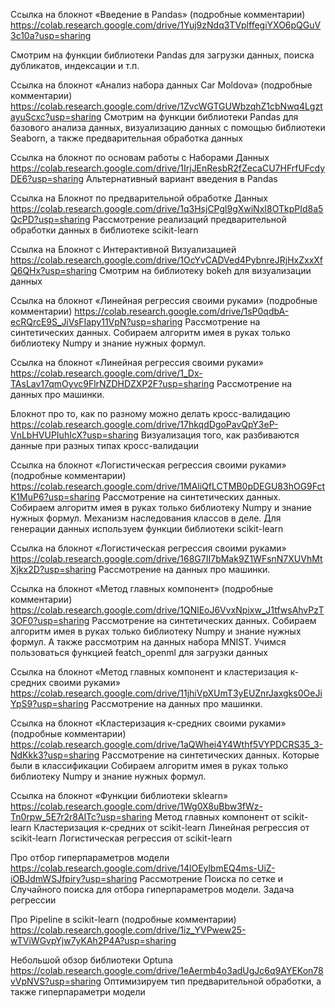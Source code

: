 Ссылка на блокнот «Введение в Pandas» (подробные комментарии) 
https://colab.research.google.com/drive/1Yuj9zNdq3TVplffegiYXO6pQGuV3c10a?usp=sharing

Смотрим на функции библиотеки Pandas для загрузки данных, поиска дубликатов, индексации и т.п.



Ссылка на блокнот «Анализ набора данных Car Moldova» (подробные комментарии) 
https://colab.research.google.com/drive/1ZvcWGTGUWbzqhZ1cbNwq4LgztayuScxc?usp=sharing
Смотрим на функции библиотеки Pandas для базового анализа данных, визуализацию данных с помощью библиотеки Seaborn, а также предварительная обработка данных



Ссылка на блокнот по основам работы с Наборами Данных 
https://colab.research.google.com/drive/1IrjJEnResbR2fZecaCU7HFrfUFcdyDE6?usp=sharing 
Альтернативный вариант введения в Pandas



Ссылка на Блокнот по предварительной обработке Данных 
https://colab.research.google.com/drive/1q3HsjCPgl9gXwiNxI8OTkpPId8a5QcPD?usp=sharing 
Рассмотрение реализаций предварительной обработки данных в библиотеке scikit-learn



Ссылка на Блокнот с Интерактивной Визуализацией 
https://colab.research.google.com/drive/1OcYvCADVed4PybnreJRjHxZxxXfQ6QHx?usp=sharing
Смотрим на библиотеку bokeh для визуализации данных



Ссылка на блокнот «Линейная регрессия своими руками» (подробные комментарии)
https://colab.research.google.com/drive/1sP0qdbA-ecRQrcE9S_JiVsFIapy11VpN?usp=sharing 
Рассмотрение на синтетических данных. Собираем алгоритм имея в руках только библиотеку Numpy и знание нужных формул. 



Ссылка на блокнот «Линейная регрессия своими руками»
https://colab.research.google.com/drive/1_Dx-TAsLav17qmOyvc9FlrNZDHDZXP2F?usp=sharing 
Рассмотрение на данных про машинки.



Блокнот про то, как по разному можно делать кросс-валидацию 
https://colab.research.google.com/drive/17hkqdDgoPavQpY3eP-VnLbHVUPIuhIcX?usp=sharing
Визуализация того, как разбиваются данные при разных типах кросс-валидации



Ссылка на блокнот «Логистическая регрессия своими руками» (подробные комментарии)
 https://colab.research.google.com/drive/1MAliQfLCTMB0pDEGU83hOG9FctK1MuP6?usp=sharing 
Рассмотрение на синтетических данных. Собираем алгоритм имея в руках только библиотеку Numpy и знание нужных формул. 
Механизм наследования классов в деле.
Для генерации данных используем функции библиотеки scikit-learn



Ссылка на блокнот «Логистическая регрессия своими руками»
https://colab.research.google.com/drive/168G7II7bMak9Z1WFsnN7XUVhMtXjkx2D?usp=sharing 
Рассмотрение на данных про машинки.



Ссылка на блокнот «Метод главных компонент» (подробные комментарии)
https://colab.research.google.com/drive/1QNlEoJ6VvxNpixw_J1tfwsAhvPzT3OF0?usp=sharing 
Рассмотрение на синтетических данных. Собираем алгоритм имея в руках только библиотеку Numpy и знание нужных формул.
А также рассмотрим на данных набора MNIST. Учимся пользоваться функцией featch_openml для загрузки данных



Ссылка на блокнот «Метод главных компонент и кластеризация к-средних своими руками» 
https://colab.research.google.com/drive/11jhiVpXUmT3yEUZnrJaxgks0OeJiYpS9?usp=sharing
Рассмотрение на данных про машинки.



Ссылка на блокнот «Кластеризация к-средних своими руками» (подробные комментарии)
https://colab.research.google.com/drive/1aQWhei4Y4Wthf5VYPDCRS35_3-NdKkk3?usp=sharing 
Рассмотрение на синтетических данных. Которые были в классификации
Собираем алгоритм имея в руках только библиотеку Numpy и знание нужных формул. 



Ссылка на блокнот «Функции библиотеки sklearn»
https://colab.research.google.com/drive/1Wg0X8uBbw3fWz-Tn0rpw_5E7r2r8AlTc?usp=sharing 
Метод главных компонент от scikit-learn
Кластеризация к-средних от scikit-learn
Линейная регрессия от scikit-learn 
Логистическая регрессия от scikit-learn



Про отбор гиперпараметров модели 
https://colab.research.google.com/drive/14lOEylbmEQ4ms-UiZ-iOBJdmWSJfpiry?usp=sharing 
Рассмотрение Поиска по сетке и Случайного поиска для отбора гиперпараметров модели.
Задача регрессии



Про Pipeline в scikit-learn	 (подробные комментарии)
https://colab.research.google.com/drive/1iz_YVPwew25-wTViWGvpYjw7yKAh2P4A?usp=sharing



Небольшой обзор библиотеки Optuna
https://colab.research.google.com/drive/1eAermb4o3adUgJc6q9AYEKon78vVpNVS?usp=sharing
Оптимизируем тип предварительной обработки, а также гиперпараметри модели
